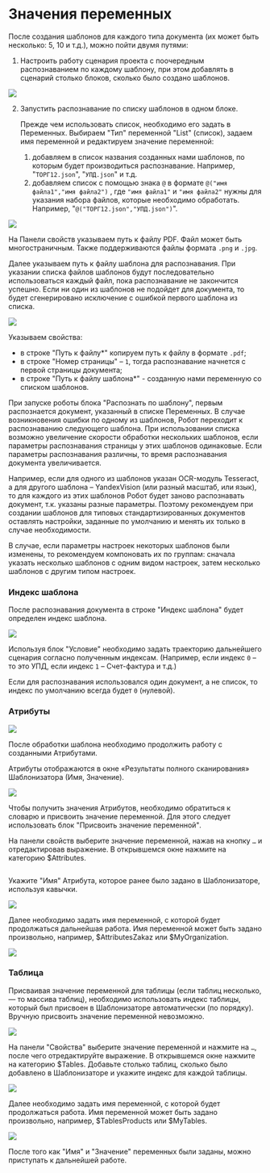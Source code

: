 # Значения переменных

После создания шаблонов для каждого типа документа (их может быть несколько: 5, 10 и т.д.), можно пойти двумя путями:

1. Настроить работу сценария проекта с поочередным распознаванием по каждому шаблону, при этом добавлять в сценарий столько блоков, сколько было создано шаблонов.

![](https://sherparpa.ru/wp-content/uploads/2023/11/image1-567w303h.png)

2.  Запустить распознавание по списку шаблонов в одном блоке.

    Прежде чем использовать список, необходимо его задать в Переменных. Выбираем "Тип" переменной "List" (список), задаем имя переменной и редактируем значение переменной:&#x20;

    1. добавляем в список названия созданных нами шаблонов, по которым будет производиться распознавание. Например, "`ТОРГ12.json`", "`УПД.json`" и т.д.
    2. добавляем список с помощью знака `@` в формате `@("имя файла1","имя файла2")` , где `"имя файла1"` и `"имя файла2"` нужны для указания набора файлов, которые необходимо обработать. Например, "`@("ТОРГ12.json","УПД.json")`".

![](https://sherparpa.ru/wp-content/uploads/2023/11/image2-577w307h.png)

На Панели свойств указываем путь к файлу PDF. Файл может быть многостраничным. Также поддерживаются файлы формата `.png` и `.jpg`.

Далее указываем путь к файлу шаблона для распознавания. При указании списка файлов шаблонов будут последовательно использоваться каждый файл, пока распознавание не закончится успешно. Если ни один из шаблонов не подойдет для документа, то будет сгенерировано исключение с ошибкой первого шаблона из списка.

![](https://sherparpa.ru/wp-content/uploads/2023/11/image3-228w346h.png)

Указываем свойства:

* в строке "Путь к файлу\*" копируем путь к файлу в формате `.pdf`;
* в строке "Номер страницы" – `1`, тогда распознавание начнется с первой страницы документа;
* в строке "Путь к файлу шаблона\*" - созданную нами переменную со списком шаблонов.

При запуске роботы блока "Распознать по шаблону", первым распознается документ, указанный в списке Переменных. В случае возникновения ошибки по одному из шаблонов, Робот переходит к распознаванию следующего шаблона. При использовании списка возможно увеличение скорости обработки нескольких шаблонов, если параметры распознавания страницы у этих шаблонов одинаковые. Если параметры распознавания различны, то время распознавания документа увеличивается.

Например, если для одного из шаблонов указан OCR-модуль Tesseract, а для другого шаблона – YandexVision (или разный масштаб, или язык), то для каждого из этих шаблонов Робот будет заново распознавать документ, т.к. указаны разные параметры. Поэтому рекомендуем при создании шаблонов для типовых стандартизированных документов оставлять настройки, заданные по умолчанию и менять их только в случае необходимости.

В случае, если параметры настроек некоторых шаблонов были изменены, то рекомендуем компоновать их по группам: сначала указать несколько шаблонов с одним видом настроек, затем несколько шаблонов с другим типом настроек.

### **Индекс шаблона**

После распознавания документа в строке "Индекс шаблона" будет определен индекс шаблона.

![](https://sherparpa.ru/wp-content/uploads/2023/11/image4-185w196h.png)

Используя блок "Условие" необходимо задать траекторию дальнейшего сценария согласно полученным индексам. (Например, если индекс `0` – то это УПД, если индекс `1` – Счет-фактура и т.д.)

Если для распознавания использовался один документ, а не список, то индекс по умолчанию всегда будет `0` (нулевой).

### **Атрибуты**

![](https://sherparpa.ru/wp-content/uploads/2023/11/image5-251w214h.png)

После обработки шаблона необходимо продолжить работу с созданными Атрибутами.

Атрибуты отображаются в окне «Результаты полного сканирования» Шаблонизатора (Имя, Значение).

![](https://sherparpa.ru/wp-content/uploads/2023/11/image6-265w90h.png)

Чтобы получить значения Атрибутов, необходимо обратиться к словарю и присвоить значение переменной. Для этого следует использовать блок "Присвоить значение переменной"_._

На панели свойств выберите значение переменной, нажав на кнопку `…` и отредактировав выражение. В открывшемся окне нажмите на категорию $Attributes.&#x20;

<figure><img src="https://sherparpa.ru/wp-content/uploads/2023/11/image7-578w201h.png" alt=""><figcaption></figcaption></figure>

Укажите "Имя" Атрибута, которое ранее было задано в Шаблонизаторе, используя кавычки.

![](https://sherparpa.ru/wp-content/uploads/2023/11/image8-587w122h.png)

Далее необходимо задать имя переменной, с которой будет продолжаться дальнейшая работа. Имя переменной может быть задано произвольно, например, $AttributesZakaz или $MyOrganization.

![](https://sherparpa.ru/wp-content/uploads/2023/11/image9-272w208h.png)

### **Таблица**

Присваивая значение переменной для таблицы (если таблиц несколько, — то массива таблиц), необходимо использовать индекс таблицы, который был присвоен в Шаблонизаторе автоматически (по порядку). Вручную присвоить значение переменной невозможно.

![](https://sherparpa.ru/wp-content/uploads/2023/11/image10-260w172h.png)

На панели "Свойства" выберите значение переменной и нажмите на `…`, после чего отредактируйте выражение. В открывшемся окне нажмите на категорию $Tables. Добавьте столько таблиц, сколько было добавлено в Шаблонизаторе и укажите индекс для каждой таблицы.

![](https://sherparpa.ru/wp-content/uploads/2023/11/image11-542w198h.png)

Далее необходимо задать имя переменной, с которой будет продолжаться работа. Имя переменной может быть задано произвольно, например, $TablesProducts или $MyTables.

![](https://sherparpa.ru/wp-content/uploads/2023/11/image12-1.png)

После того как "Имя" и "Значение" переменных были заданы, можно приступать к дальнейшей работе.
